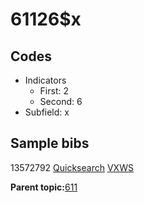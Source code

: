 # 61126$x

## Codes

-   Indicators
    -   First: 2
    -   Second: 6
-   Subfield: x

## Sample bibs

13572792 [Quicksearch](https://search.library.yale.edu/catalog/13572792) [VXWS](http://prodorbis.library.yale.edu:7014/vxws/GetHoldingsService?bibId=13572792)

**Parent topic:**[611](../../tags/611/611.md)


